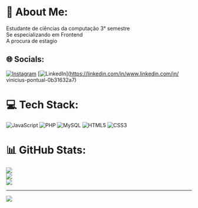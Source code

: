 # 💫 About Me:
Estudante de ciências da computação 3° semestre<br>Se especializando em Frontend<br>A procura de estagio 


## 🌐 Socials:
[![Instagram](https://img.shields.io/badge/Instagram-%23E4405F.svg?logo=Instagram&logoColor=white)](https://instagram.com/https://www.instagram.com/vinisilva0010/) [![LinkedIn](https://img.shields.io/badge/LinkedIn-%230077B5.svg?logo=linkedin&logoColor=white)](https://linkedin.com/in/www.linkedin.com/in/ vinicius-pontual-0b31632a7) 

# 💻 Tech Stack:
![JavaScript](https://img.shields.io/badge/javascript-%23323330.svg?style=for-the-badge&logo=javascript&logoColor=%23F7DF1E) ![PHP](https://img.shields.io/badge/php-%23777BB4.svg?style=for-the-badge&logo=php&logoColor=white) ![MySQL](https://img.shields.io/badge/mysql-%2300000f.svg?style=for-the-badge&logo=mysql&logoColor=white) ![HTML5](https://img.shields.io/badge/html5-%23E34F26.svg?style=for-the-badge&logo=html5&logoColor=white) ![CSS3](https://img.shields.io/badge/css3-%231572B6.svg?style=for-the-badge&logo=css3&logoColor=white)
# 📊 GitHub Stats:
![](https://github-readme-stats.vercel.app/api?username=Vinisilva0010&theme=radical&hide_border=false&include_all_commits=false&count_private=false)<br/>
![](https://github-readme-streak-stats.herokuapp.com/?user=Vinisilva0010&theme=radical&hide_border=false)<br/>
![](https://github-readme-stats.vercel.app/api/top-langs/?username=Vinisilva0010&theme=radical&hide_border=false&include_all_commits=false&count_private=false&layout=compact)

---
[![](https://visitcount.itsvg.in/api?id=Vinisilva0010&icon=0&color=0)](https://visitcount.itsvg.in)

<!-- Proudly created with GPRM ( https://gprm.itsvg.in ) -->
